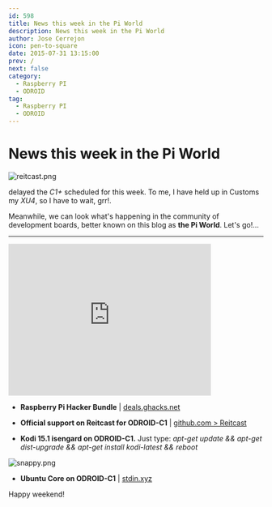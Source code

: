 ```yaml
---
id: 598
title: News this week in the Pi World
description: News this week in the Pi World
author: Jose Cerrejon
icon: pen-to-square
date: 2015-07-31 13:15:00
prev: /
next: false
category:
  - Raspberry PI
  - ODROID
tag:
  - Raspberry PI
  - ODROID
---
```


# News this week in the Pi World

![reitcast.png](/images/2015/07/reitcast.png)

delayed the *C1+* scheduled for this week. To me, I have held up in Customs my *XU4*, so I have to wait, grr!.

Meanwhile, we can look what's happening in the community of development boards, better known on this blog as **the Pi World**. Let's go!...

- - -
<iframe width="400" height="300" src="https://www.youtube.com/embed/slCwLTCz7DQ?rel=0&amp;showinfo=0" frameborder="0" allowfullscreen></iframe>

* **Raspberry Pi Hacker Bundle** | [deals.ghacks.net](https://deals.ghacks.net/sales/raspberry-pi-hacker-bundle)

* **Official support on Reitcast for ODROID-C1** | [github.com > Reitcast](https://github.com/reicast/reicast-emulator/pull/708)

* **Kodi 15.1 isengard on ODROID-C1.** Just type: *apt-get update && apt-get dist-upgrade && apt-get install kodi-latest && reboot*

![snappy.png](/images/2015/07/snappy.png)

* **Ubuntu Core on ODROID-C1** | [stdin.xyz](https://www.stdin.xyz/downloads/snappy/odroidc/)

Happy weekend!
